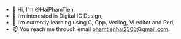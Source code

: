 - 👋 Hi, I’m @HaiPhamTien,
- 👀 I’m interested in Digital IC Design,
- 🌱 I’m currently learning using C, Cpp, Verilog, VI editor and Perl,
- 📫 You reach me through email phamtienhai2306@gmail.com.

<!---
HaiPhamTien/HaiPhamTien is a ✨ special ✨ repository because its `README.md` (this file) appears on your GitHub profile.
You can click the Preview link to take a look at your changes.
--->
